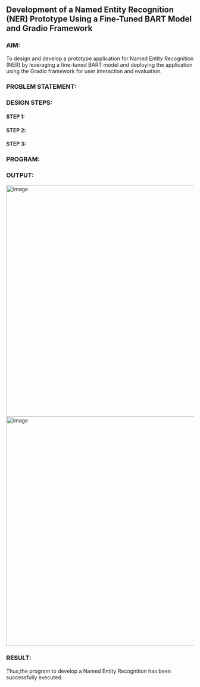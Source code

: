 ## Development of a Named Entity Recognition (NER) Prototype Using a Fine-Tuned BART Model and Gradio Framework

### AIM:
To design and develop a prototype application for Named Entity Recognition (NER) by leveraging a fine-tuned BART model and deploying the application using the Gradio framework for user interaction and evaluation.

### PROBLEM STATEMENT:

### DESIGN STEPS:

#### STEP 1:

#### STEP 2:

#### STEP 3:

### PROGRAM:

### OUTPUT:
<img width="1163" height="621" alt="image" src="https://github.com/user-attachments/assets/8b1b0a62-9f3a-45b3-a093-037f673a42fb" />
<img width="1153" height="616" alt="image" src="https://github.com/user-attachments/assets/baa8a793-59e7-4319-8186-dfb323052f7b" />


### RESULT:
Thus,the program to develop a Named Entity Recognition has been successfully executed.
